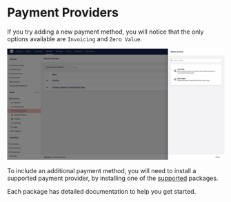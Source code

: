 # Payment Providers

If you try adding a new payment method, you will notice that the only options available are `Invoicing` and `Zero Value`.

![default-payment-methods](../images/payment-providers/default-payment-methods.png)

To include an additional payment method, you will need to install a supported payment provider, by installing one of the [supported](https://docs.umbraco.com/umbraco-commerce-payment-providers) packages.

Each package has detailed documentation to help you get started.


